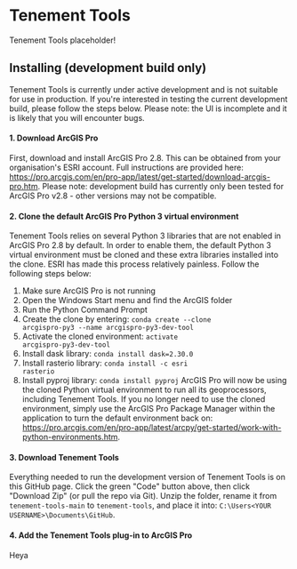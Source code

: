 # Tenement Tools
Tenement Tools placeholder!

## Installing (development build only)
Tenement Tools is currently under active development and is not suitable for use in production. If you're interested in testing the current development build, please follow the steps below. Please note: the UI is incomplete and it is likely that you will encounter bugs.
#### 1. Download ArcGIS Pro
First, download and install ArcGIS Pro 2.8. This can be obtained from your organisation's ESRI account. Full instructions are provided here: https://pro.arcgis.com/en/pro-app/latest/get-started/download-arcgis-pro.htm. Please note: development build has currently only been tested for ArcGIS Pro v2.8 - other versions may not be compatible.

#### 2. Clone the default ArcGIS Pro Python 3 virtual environment
Tenement Tools relies on several Python 3 libraries that are not enabled in ArcGIS Pro 2.8 by default. In order to enable them, the default Python 3 virtual environment must be cloned and these extra libraries installed into the clone. ESRI has made this process relatively painless. Follow the following steps below:
1. Make sure ArcGIS Pro is not running
2. Open the Windows Start menu and find the ArcGIS folder
3. Run the Python Command Prompt
4. Create the clone by entering: <code>conda create --clone arcgispro-py3 --name arcgispro-py3-dev-tool</code>
5. Activate the cloned environment: <code>activate arcgispro-py3-dev-tool</code>
6. Install dask library: <code>conda install dask=2.30.0</code>
7. Install rasterio library: <code>conda install -c esri rasterio</code>
8. Install pyproj library: <code>conda install pyproj</code>
ArcGIS Pro will now be using the cloned Python virtual environment to run all its geoprocessors, including Tenement Tools. If you no longer need to use the cloned environment, simply use the ArcGIS Pro Package Manager within the application to turn the default environment back on: https://pro.arcgis.com/en/pro-app/latest/arcpy/get-started/work-with-python-environments.htm.

#### 3. Download Tenement Tools
Everything needed to run the development version of Tenement Tools is on this GitHub page. Click the green "Code" button above, then click "Download Zip" (or pull the repo via Git). Unzip the folder, rename it from <code>tenement-tools-main</code> to <code>tenement-tools</code>, and place it into: <code>C:\Users\<YOUR USERNAME>\Documents\GitHub</code>.

#### 4. Add the Tenement Tools plug-in to ArcGIS Pro
Heya
